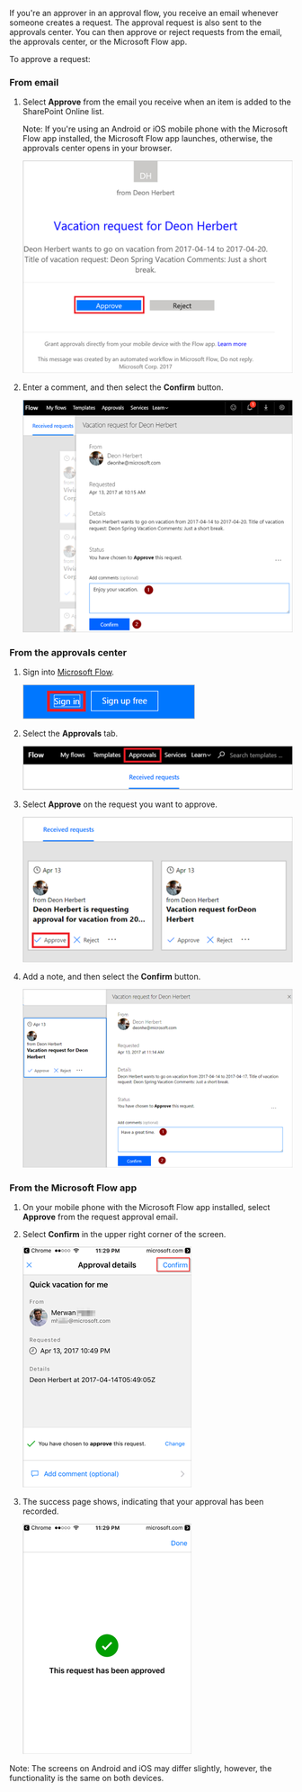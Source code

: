 If you're an approver in an approval flow, you receive an email whenever someone creates a request. The approval request is also sent to the approvals center. You can then approve or reject requests from the email, the approvals center, or the Microsoft Flow app.

To approve a request:

### From email
1. Select **Approve** from the email you receive when an item is added to the SharePoint Online list.
   
     Note: If you're using an Android or iOS mobile phone with the Microsoft Flow app installed, the Microsoft Flow app launches, otherwise, the approvals center opens in your browser.
   
     ![request email](media/modern-approvals/email-approval-request.png)
2. Enter a comment, and then select the **Confirm** button.
   
     ![enter comment](media/modern-approvals/request-in-approval-center.png)

### From the approvals center
1. Sign into [Microsoft Flow](https://flow.microsoft.com).
   
     ![sign in](media/modern-approvals/sign-in.png)
2. Select the **Approvals** tab.
   
     ![create from blank](media/modern-approvals/approvals-tab.png)
3. Select **Approve** on the request you want to approve.
   
     ![create from blank](media/modern-approvals/approvals-cards.png)
4. Add a note, and then select the **Confirm** button.
   
     ![add note then confirm](media/modern-approvals/approval-selection-card.png)

### From the Microsoft Flow app
1. On your mobile phone with the Microsoft Flow app installed, select **Approve** from the request approval email.
2. Select **Confirm** in the upper right corner of the screen.
   
     ![select confirm](media/modern-approvals/mobile-approval.png)
3. The success page shows, indicating that your approval has been recorded.
   
     ![success page](media/modern-approvals/mobile-approval-confirmation.png)

Note: The screens on Android and iOS may differ slightly, however, the functionality is the same on both devices.

